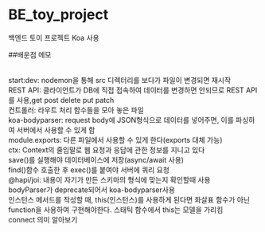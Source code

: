 # BE_toy_project

백엔드 토이 프로젝트
Koa 사용 

##배운점 메모

<br>start:dev: nodemon을 통해 src 디렉터리를 보다가 파일이 변경되면 재시작
<br>REST API: 클라이언트가 DB에 직접 접속하여 데이터를 변경하면 안되므로 REST API를 사용,get post delete put patch 
<br>컨트롤러: 라우트 처리 함수들을 모아 놓은 파일
<br>koa-bodyparser: request body에 JSON형식으로 데이터를 넣어주면, 이를 파싱하여 서버에서 사용할 수 있게 함
<br>module.exports: 다른 파일에서 사용할 수 있게 한다(exports 대체 가능)
<br>ctx: Context의 줄임말로 웹 요청과 응답에 관한 정보를 지니고 있다
<br>save()를 실행해야 데이터베이스에 저장(async/await 사용)
<br>find()함수 호출한 후 exec()를 붙여야 서버에 쿼리 요청
<br>@hapi/joi: 내용이 자기가 만든 스키마의 형식에 맞는지 확인할때 사용
<br>bodyParser가 deprecate되어서 koa-bodyparser사용
<br>인스턴스 메서드를 작성할 때, this(인스턴스)를 사용하게 된다면 화살표 함수가 아닌 function을 사용하여 구현해야한다. 스태틱 함수에서 this는 모델을 가리킴
<br>connect 의미 알아보기